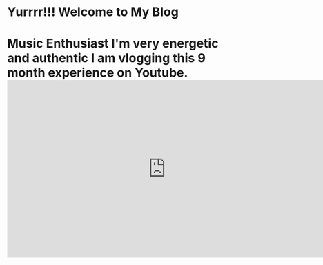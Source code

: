 <head>
<h1>Yurrrr!!! Welcome to My Blog<h1>

</head>
<body>
Music Enthusiast
I'm very energetic and authentic 
I am vlogging this 9 month experience on Youtube.
</body>
<footer>
<iframe width="733" height="412" src="https://www.youtube.com/embed/iPDgJDz5sJ4" title="Vlog #1 Day 1 &amp; 2" frameborder="0" allow="accelerometer; autoplay; clipboard-write; encrypted-media; gyroscope; picture-in-picture; web-share" referrerpolicy="strict-origin-when-cross-origin" allowfullscreen></iframe>
</footer>